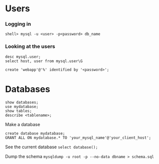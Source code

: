 # Users

### Logging in
```
shell> mysql -u <user> -p<password> db_name
```


### Looking at the users
```
desc mysql.user;
select host, user from mysql.user\G

create 'webapp'@'%' identified by '<password>';
```

# Databases

```
show databases;
use mydatabase;
show tables;
describe <tablename>;
```

Make a database
```
create database mydatabase;
GRANT ALL ON mydatabase.* TO 'your_mysql_name'@'your_client_host';
```

See the current database
`select database();`

Dump the schema
`mysqldump -u root -p --no-data dbname > schema.sql`
